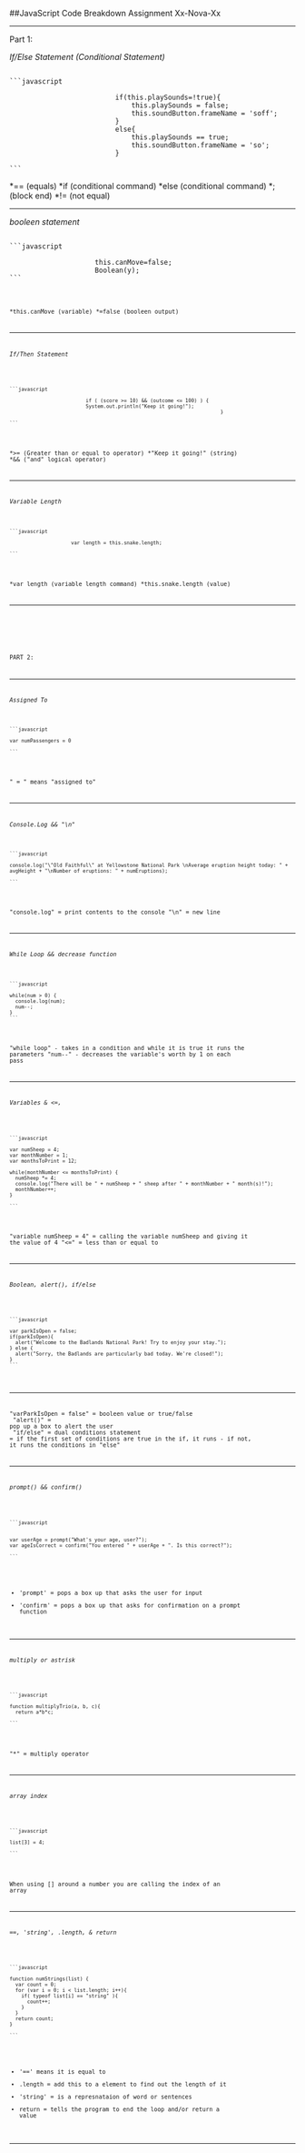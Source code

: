 ##JavaScript Code Breakdown Assignment Xx-Nova-Xx
______________________________________________________________________________

Part 1: 

*If/Else Statement (Conditional Statement)*
<pre><code>
```javascript

                          if(this.playSounds=!true){
                              this.playSounds = false;
                              this.soundButton.frameName = 'soff';
                          }
                          else{
                              this.playSounds == true;
                              this.soundButton.frameName = 'so';
                          }
                          
```
</pre></code>

*== (equals)
*if (conditional command)
*else (conditional command)
*; (block end)
*!= (not equal)

______________________________________________________________________________
*booleen statement*
<pre><code>
```javascript

                     this.canMove=false;
                     Boolean(y);
```
</pre><code>

*this.canMove (variable)
*=false (booleen output)
__________________________________________________________________________


*If/Then Statement*
<pre><code>

```javascript
                       
                          if ( (score >= 10) && (outcome <= 100) ) {
                          System.out.println("Keep it going!");
                                                                        }
                                                                        
```
</pre></code>
                                                                        
*>= (Greater than or equal to operator)
*"Keep it going!" (string)
*&& ("and" logical operator)

____________________________________________________________________________

*Variable Length*
<pre><code>
```javascript

                     var length = this.snake.length;
 
```
</pre></code>

*var length (variable length command)
*this.snake.length (value)

______________________________________________________________________________
             
<br>
<br>
             
             
PART 2: 
______________________________________________________________________________

*Assigned To*

<pre><code>
```javascript

var numPassengers = 0

```
</pre></code>
" = " means "assigned to"
______________________________________________________________________________

*Console.Log && "\n"*
<pre><code>
```javascript

console.log("\"Old Faithful\" at Yellowstone National Park \nAverage eruption height today: " + avgHeight + "\nNumber of eruptions: " + numEruptions);

```
</pre></code>

"console.log" = print contents to the console
"\n" = new line
______________________________________________________________________________

*While Loop && decrease function*

<pre><code>
```javascript

while(num > 0) {
  console.log(num);
  num--;
}
```
</pre></code>

"while loop" - takes in a condition and while it is true it runs the parameters
"num--" - decreases the variable's worth by 1 on each pass
______________________________________________________________________________

*Variables &  <=,*

<pre><code>

```javascript

var numSheep = 4;
var monthNumber = 1;
var monthsToPrint = 12;

while(monthNumber <= monthsToPrint) {
  numSheep *= 4;
  console.log("There will be " + numSheep + " sheep after " + monthNumber + " month(s)!");
  monthNumber++;
}

```
</pre></code>

"variable numSheep = 4" = calling the variable numSheep and giving it the value of 4
"<=" = less than or equal to

______________________________________________________________________________

*Boolean, alert(), if/else*

<pre><code>

```javascript

var parkIsOpen = false;
if(parkIsOpen){
  alert("Welcome to the Badlands National Park! Try to enjoy your stay.");
} else {
  alert("Sorry, the Badlands are particularly bad today. We're closed!");
}
```
</pre></code>

______________________________________________________________________________
"varParkIsOpen = false" = booleen value or true/false<br>
"alert()" = pop up a box to alert the user<br>
"if/else" = dual conditions statement = if the first set of conditions are true in the if, it runs - if not, it runs the    conditions in "else"

______________________________________________________________________________

*prompt() &&  confirm()*

<pre><code>

```javascript


var userAge = prompt("What's your age, user?");
var ageIsCorrect = confirm("You entered " + userAge + ". Is this correct?");

```
</pre></code>

- 'prompt' = pops a box up that asks the user for input
- 'confirm' = pops a box up that asks for confirmation on a prompt function

_____________________________________________________________________________

*multiply or astrisk*

<pre><code>

```javascript

function multiplyTrio(a, b, c){
  return a*b*c;
  
```
</pre></code>

"*" = multiply operator

_____________________________________________________________________________

*array index*

<pre><code>

```javascript

list[3] = 4;
  
```
</pre></code>

When using [] around a number you are calling the index of an array

_____________________________________________________________________________

*==, 'string', .length, & return*

<pre><code>

```javascript

function numStrings(list) {
  var count = 0;
  for (var i = 0; i < list.length; i++){
    if( typeof list[i] == "string" ){
      count++;
    }
  }
  return count;
}
  
```
</pre></code>

- '==' means it is equal to
- .length = add this to a element to find out the length of it
- 'string' = is a represnataion of word or sentences
- return = tells the program to end the loop and/or return a value

_____________________________________________________________________________
